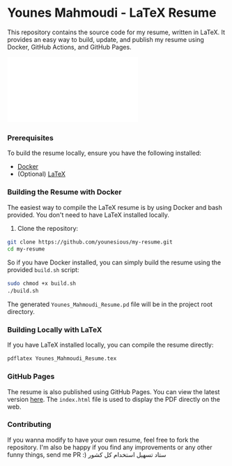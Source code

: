 # Younes Mahmoudi - LaTeX Resume

This repository contains the source code for my resume, written in LaTeX. It provides an easy way to build, update, and publish my resume using Docker, GitHub Actions, and GitHub Pages.

![Resume Preview](Younes_Mahmoudi_Resume.pdf)

### Prerequisites

To build the resume locally, ensure you have the following installed:

- [Docker](https://www.docker.com/)
- (Optional) [LaTeX](https://www.latex-project.org/get/)

### Building the Resume with Docker

The easiest way to compile the LaTeX resume is by using Docker and bash provided. You don't need to have LaTeX installed locally.

1. Clone the repository:

```bash
git clone https://github.com/younesious/my-resume.git
cd my-resume
```

So if you have Docker installed, you can simply build the resume using the provided `build.sh` script:   

```bash
sudo chmod +x build.sh
./build.sh
```

The generated `Younes_Mahmoudi_Resume.pd` file will be in the project root directory.


### Building Locally with LaTeX

If you have LaTeX installed locally, you can compile the resume directly:

```bash
pdflatex Younes_Mahmoudi_Resume.tex
```

### GitHub Pages

The resume is also published using GitHub Pages. You can view the latest version [here](https://younesious.github.io/my-resume/). The `index.html` file is used to display the PDF directly on the web.


### Contributing

If you wanna modify to have your own resume, feel free to fork the repository.
I'm also be happy if you find any improvements or any other funny things, send me PR :)
ستاد تسهیل استخدام کل کشور
